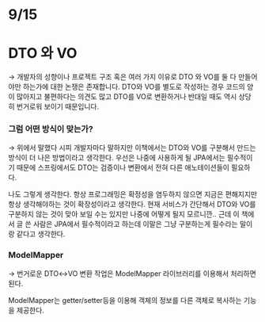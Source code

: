 # 9/15

# DTO 와 VO

→ 개발자의 성향이나 프로젝트 구조 혹은 여러 가지 이유로 DTO 와 VO를 둘 다 만들어야만 하는가에 대한 논쟁은 존재합니다. DTO와 VO를 별도로 작성하는 경우 코드의 양이 많아지고 불편하다는 의견도 많고 DTO를 VO로 변환하거나 반대일 때도 역시 상당히 번거로워 보이기 때문입니다.

### 그럼 어떤 방식이 맞는가?

→ 위에서 말했다 시피 개발자마다 말하지만 이책에서는 DTO와 VO를 구분해서 만드는 방식이 더 나은 방법이라고 생각한다. 우선은 나중에 사용하게 될 JPA에서는 필수적이기 때문에 스프링에서도 DTO는 검증이나 변환에서 전혀 다른 애노테이션들이 필요하다.

나도 그렇게 생각한다. 항상 프로그래밍은 확정성을 염두하지 않으면 지금은 편해지지만 항상 생각해야하는 것이 확장성이라고 생각한다. 현재 서비스가 간단해서 DTO와 VO를 구분하지 않는 것이 맞아 보일 수는 있지만 나중에 어떻게 될지 모르니깐.. 근데 이 책에서 글 쓴 사람은 JPA에서 필수적이라고 하는데 이말은 그냥 구분하는게 필수라는 말이랑 같다고 생각한다.

### ModelMapper

→ 번거로운 DTO↔VO 변환 작업은 ModelMapper 라이브러리를 이용해서 처리하면 된다.

ModelMapper는 getter/setter등을 이용해 객체의 정보를 다른 객체로 복사하는 기능을 제공한다.